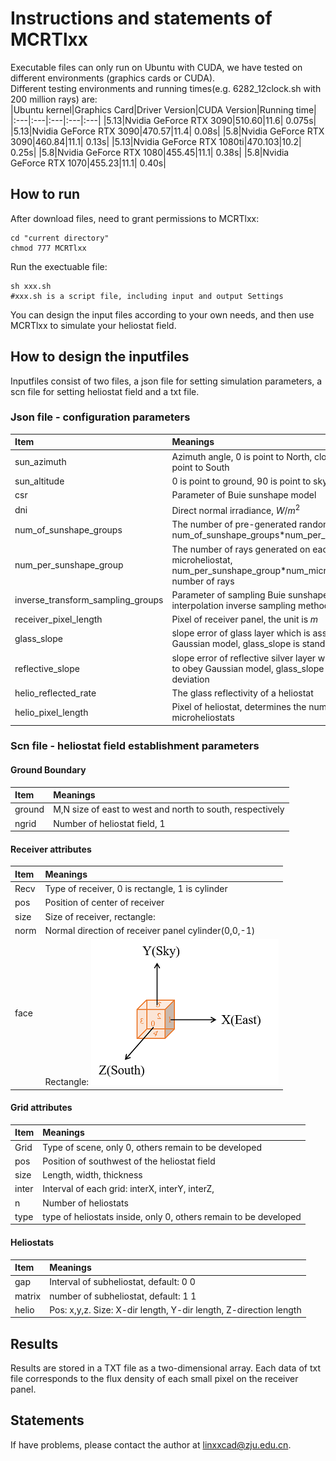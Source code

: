 # Instructions and statements of MCRTlxx  
Executable files can only run on Ubuntu with CUDA, we have tested on different environments (graphics cards or CUDA).  
Different testing environments and running times(e.g. 6282_12clock.sh with 200 million rays) are:  
|Ubuntu kernel|Graphics Card|Driver Version|CUDA Version|Running time|
|:---|:---|:---|:---|:---|
|5.13|Nvidia GeForce RTX 3090|510.60|11.6| 0.075s|
|5.13|Nvidia GeForce RTX 3090|470.57|11.4| 0.08s|
|5.8|Nvidia GeForce RTX 3090|460.84|11.1| 0.13s|
|5.13|Nvidia GeForce RTX 1080ti|470.103|10.2| 0.25s|
|5.8|Nvidia GeForce RTX 1080|455.45|11.1| 0.38s|
|5.8|Nvidia GeForce RTX 1070|455.23|11.1| 0.40s|

## How to run  
After download files, need to grant permissions to MCRTlxx:
```
cd "current directory"
chmod 777 MCRTlxx
```  
Run the exectuable file:
```
sh xxx.sh 
#xxx.sh is a script file, including input and output Settings
```   
You can design the input files according to your own needs, and then use MCRTlxx to simulate your heliostat field.

## How to design the inputfiles   
Inputfiles consist of two files, a json file for setting simulation parameters, a scn file for setting heliostat field and a txt file.
### Json file - configuration parameters
|Item|Meanings|
|:---|:---|
|sun_azimuth|Azimuth angle, 0 is point to North, closewise, 180 is point to South|
|sun_altitude|0 is point to ground, 90 is point to sky|
|csr|Parameter of Buie sunshape model|
|dni|Direct normal irradiance, $W/m^2$|
|num_of_sunshape_groups|The number of pre-generated random numbers is num_of_sunshape_groups*num_per_sunshape_group|
|num_per_sunshape_group|The number of rays generated on each microheliostat, num_per_sunshape_group*num_microheliostat is number of rays|
|inverse_transform_sampling_groups|Parameter of sampling Buie sunshape model by interpolation inverse sampling method|
|receiver_pixel_length|Pixel of receiver panel, the unit is $m$|
|glass_slope|slope error of glass layer which is assumed to obey Gaussian model, glass_slope is standard deviation|
|reflective_slope|slope error of reflective silver layer which is assumed to obey Gaussian model, glass_slope is standard deviation|
|helio_reflected_rate|The glass reflectivity of a heliostat|
|helio_pixel_length|Pixel of heliostat, determines the number of microheliostats|
### Scn file - heliostat field establishment parameters
#### Ground Boundary
|Item|Meanings|
|:---|:---|
|ground|M,N size of east to west and north to south, respectively|
|ngrid|Number of heliostat field, 1|  
  
#### Receiver attributes
|Item|Meanings|
|:---|:---|
|Recv|Type of receiver, 0 is rectangle, 1 is cylinder|
|pos|Position of center of receiver|
|size|Size of receiver, rectangle:  |
|norm|Normal direction of receiver panel cylinder(0,0,-1)|
|face|Rectangle: ![Picture](coordinate.png)| 
  
#### Grid attributes
|Item|Meanings|
|:---|:---|
|Grid|Type of scene, only 0, others remain to be developed|
|pos|Position of southwest of the heliostat field|
|size|Length, width, thickness |
|inter|Interval of each grid: interX, interY, interZ, |
|n|Number of heliostats| 
|type|type of heliostats inside, only 0,  others remain to be developed|   
  
#### Heliostats
|Item|Meanings|
|:---|:---|
|gap|Interval of subheliostat, default: 0 0 |
|matrix|number of subheliostat, default: 1 1|
|helio|Pos: x,y,z.  Size: X-dir length, Y-dir length, Z-direction length| 



## Results  
Results are stored in a TXT file as a two-dimensional array. Each data of txt file corresponds to the flux density of each small pixel on the receiver panel.

## Statements  
If have problems, please contact the author at linxxcad@zju.edu.cn. 